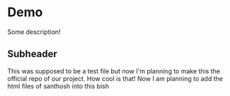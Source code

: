 # Demo

Some description!


## Subheader


This was supposed to be a test file but now I'm planning to make this the official repo of our project. How cool is that!
Now I am planning to add the html files of santhosh into this bish
